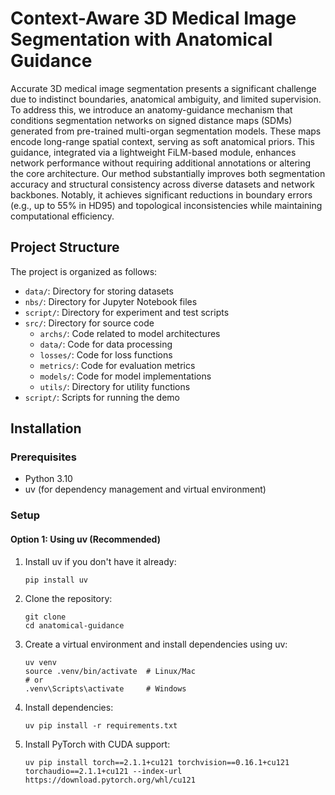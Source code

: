 # Context-Aware 3D Medical Image Segmentation with Anatomical Guidance
Accurate 3D medical image segmentation presents a significant challenge due to indistinct boundaries, anatomical ambiguity, and limited supervision. To address this, we introduce an anatomy-guidance mechanism that conditions segmentation networks on signed distance maps (SDMs) generated from pre-trained multi-organ segmentation models. These maps encode long-range spatial context, serving as soft anatomical priors. This guidance, integrated via a lightweight FiLM-based module, enhances network performance without requiring additional annotations or altering the core architecture. Our method substantially improves both segmentation accuracy and structural consistency across diverse datasets and network backbones. Notably, it achieves significant reductions in boundary errors (e.g., up to 55\% in HD95) and topological inconsistencies while maintaining computational efficiency.

## Project Structure

The project is organized as follows:
- `data/`: Directory for storing datasets
- `nbs/`: Directory for Jupyter Notebook files
- `script/`: Directory for experiment and test scripts
- `src/`: Directory for source code
  - `archs/`: Code related to model architectures
  - `data/`: Code for data processing
  - `losses/`: Code for loss functions
  - `metrics/`: Code for evaluation metrics
  - `models/`: Code for model implementations
  - `utils/`: Directory for utility functions
- `script/`: Scripts for running the demo

## Installation

### Prerequisites
- Python 3.10
- uv (for dependency management and virtual environment)

### Setup

#### Option 1: Using uv (Recommended)

1. Install uv if you don't have it already:
   ```
   pip install uv
   ```

2. Clone the repository:
   ```
   git clone
   cd anatomical-guidance
   ```

3. Create a virtual environment and install dependencies using uv:
   ```
   uv venv
   source .venv/bin/activate  # Linux/Mac
   # or
   .venv\Scripts\activate     # Windows
   ```

4. Install dependencies:
   ```
   uv pip install -r requirements.txt
   ```

5. Install PyTorch with CUDA support:
   ```
   uv pip install torch==2.1.1+cu121 torchvision==0.16.1+cu121 torchaudio==2.1.1+cu121 --index-url https://download.pytorch.org/whl/cu121
   ```